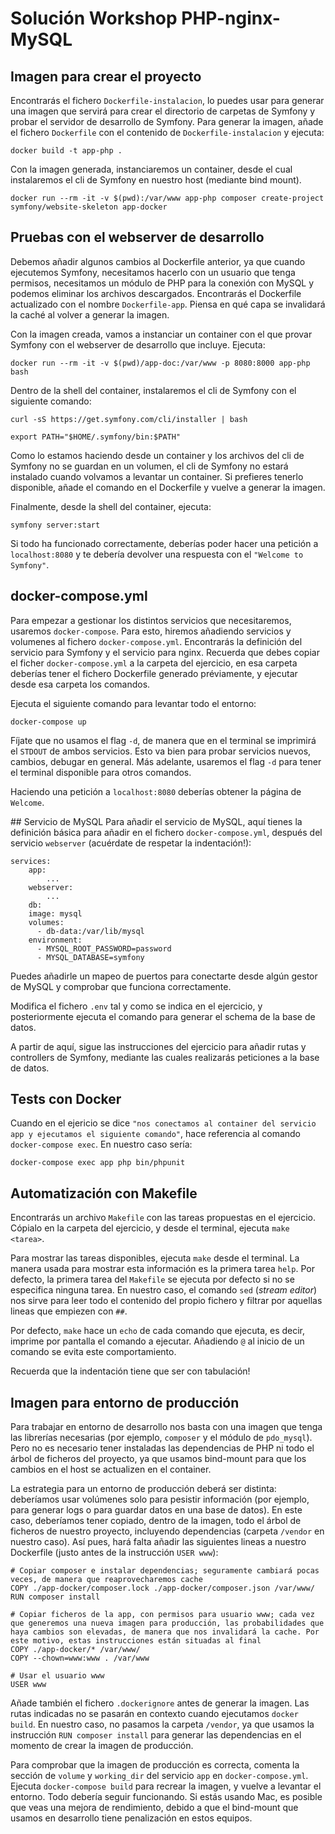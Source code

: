# Solución Workshop PHP-nginx-MySQL

## Imagen para crear el proyecto
Encontrarás el fichero `Dockerfile-instalacion`, lo puedes usar para generar una imagen que servirá para crear el directorio de carpetas de Symfony y probar el servidor de desarrollo de Symfony. Para generar la imagen, añade el fichero `Dockerfile` con el contenido de `Dockerfile-instalacion` y ejecuta:
```
docker build -t app-php .
```
Con la imagen generada, instanciaremos un container, desde el cual instalaremos el cli de Symfony en nuestro host (mediante bind mount).
```
docker run --rm -it -v $(pwd):/var/www app-php composer create-project symfony/website-skeleton app-docker
```

## Pruebas con el webserver de desarrollo
Debemos añadir algunos cambios al Dockerfile anterior, ya que cuando ejecutemos Symfony, necesitamos hacerlo con un usuario que tenga permisos, necesitamos un módulo de PHP para la conexión con MySQL y podemos eliminar los archivos descargados. Encontrarás el Dockerfile actualizado con el nombre `Dockerfile-app`. Piensa en qué capa se invalidará la caché al volver a generar la imagen.

Con la imagen creada, vamos a instanciar un container con el que provar Symfony con el webserver de desarrollo que incluye. Ejecuta:
```
docker run --rm -it -v $(pwd)/app-doc:/var/www -p 8080:8000 app-php bash
```
Dentro de la shell del container, instalaremos el cli de Symfony con el siguiente comando:
```
curl -sS https://get.symfony.com/cli/installer | bash

export PATH="$HOME/.symfony/bin:$PATH"
```
Como lo estamos haciendo desde un container y los archivos del cli de Symfony no se guardan en un volumen, el cli de Symfony no estará instalado cuando volvamos a levantar un container. Si prefieres tenerlo disponible, añade el comando en el Dockerfile y vuelve a generar la imagen.

Finalmente, desde la shell del container, ejecuta:
```
symfony server:start
```
Si todo ha funcionado correctamente, deberías poder hacer una petición a `localhost:8080` y te debería devolver una respuesta con el `"Welcome to Symfony"`.

## docker-compose.yml
Para empezar a gestionar los distintos servicios que necesitaremos, usaremos `docker-compose`. Para esto, hiremos añadiendo servicios y volumenes al fichero `docker-compose.yml`. Encontrarás la definición del servicio para Symfony y el servicio para nginx. Recuerda que debes copiar el ficher `docker-compose.yml` a la carpeta del ejercicio, en esa carpeta deberías tener el fichero Dockerfile generado préviamente, y ejecutar desde esa carpeta los comandos.

Ejecuta el siguiente comando para levantar todo el entorno:
```
docker-compose up
```
Fíjate que no usamos el flag `-d`, de manera que en el terminal se imprimirá el `STDOUT` de ambos servicios. Esto va bien para probar servicios nuevos, cambios, debugar en general. Más adelante, usaremos el flag `-d` para tener el terminal disponible para otros comandos.

Haciendo una petición a `localhost:8080` deberías obtener la página de `Welcome`.

## Servicio de MySQL
Para añadir el servicio de MySQL, aquí tienes la definición básica para añadir en el fichero `docker-compose.yml`, después del servicio `webserver` (acuérdate de respetar la indentación!):
```
services:
    app:
        ...
    webserver:
        ...
    db:
    image: mysql
    volumes:
      - db-data:/var/lib/mysql
    environment:
      - MYSQL_ROOT_PASSWORD=password
      - MYSQL_DATABASE=symfony
```
Puedes añadirle un mapeo de puertos para conectarte desde algún gestor de MySQL y comprobar que funciona correctamente.

Modifica el fichero `.env` tal y como se indica en el ejercicio, y posteriormente ejecuta el comando para generar el schema de la base de datos.

A partir de aquí, sigue las instrucciones del ejercicio para añadir rutas y controllers de Symfony, mediante las cuales realizarás peticiones a la base de datos.

## Tests con Docker
Cuando en el ejericio se dice `"nos conectamos al container del servicio app y ejecutamos el siguiente comando"`, hace referencia al comando `docker-compose exec`. En nuestro caso sería:
```
docker-compose exec app php bin/phpunit
```

## Automatización con Makefile
Encontrarás un archivo `Makefile` con las tareas propuestas en el ejercicio. Cópialo en la carpeta del ejercicio, y desde el terminal, ejecuta `make <tarea>`.

Para mostrar las tareas disponibles, ejecuta `make` desde el terminal. La manera usada para mostrar esta información es la primera tarea `help`. Por defecto, la primera tarea del `Makefile` se ejecuta por defecto si no se especifica ninguna tarea. En nuestro caso, el comando `sed` (_stream editor_) nos sirve para leer todo el contenido del propio fichero y filtrar por aquellas lineas que empiezen con `##`.

Por defecto, `make` hace un `echo` de cada comando que ejecuta, es decir, imprime por pantalla el comando a ejecutar. Añadiendo `@` al inicio de un comando se evita este comportamiento.

Recuerda que la indentación tiene que ser con tabulación!

## Imagen para entorno de producción
Para trabajar en entorno de desarrollo nos basta con una imagen que tenga las librerías necesarias (por ejemplo, `composer` y el módulo de `pdo_mysql`). Pero no es necesario tener instaladas las dependencias de PHP ni todo el árbol de ficheros del proyecto, ya que usamos bind-mount para que los cambios en el host se actualizen en el container.

La estrategia para un entorno de producción deberá ser distinta: deberíamos usar volúmenes solo para pesistir información (por ejemplo, para generar logs o para guardar datos en una base de datos). En este caso, deberíamos tener copiado, dentro de la imagen, todo el árbol de ficheros de nuestro proyecto, incluyendo dependencias (carpeta `/vendor` en nuestro caso). Así pues, hará falta añadir las siguientes lineas a nuestro Dockerfile (justo antes de la instrucción `USER www`):
```
# Copiar composer e instalar dependencias; seguramente cambiará pocas veces, de manera que reaprovecharemos cache
COPY ./app-docker/composer.lock ./app-docker/composer.json /var/www/
RUN composer install

# Copiar ficheros de la app, con permisos para usuario www; cada vez que generemos una nueva imagen para producción, las probabilidades que haya cambios son elevadas, de manera que nos invalidará la cache. Por este motivo, estas instrucciones están situadas al final
COPY ./app-docker/* /var/www/
COPY --chown=www:www . /var/www

# Usar el usuario www
USER www
```

Añade también el fichero `.dockerignore` antes de generar la imagen. Las rutas indicadas no se pasarán en contexto cuando ejecutamos `docker build`. En nuestro caso, no pasamos la carpeta `/vendor`, ya que usamos la instrucción `RUN composer install` para generar las dependencias en el momento de crear la imagen de producción.

Para comprobar que la imagen de producción es correcta, comenta la sección de `volume` y `working_dir` del servicio `app` en `docker-compose.yml`. Ejecuta `docker-compose build` para recrear la imagen, y vuelve a levantar el entorno. Todo debería seguir funcionando. Si estás usando Mac, es posible que veas una mejora de rendimiento, debido a que el bind-mount que usamos en desarrollo tiene penalización en estos equipos.
